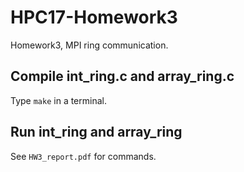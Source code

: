 # HPC17-Homework3
Homework3, MPI ring communication.

## Compile int_ring.c and array_ring.c
Type `make` in a terminal.

## Run int_ring and array_ring
See `HW3_report.pdf` for commands.
